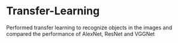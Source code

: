 # Transfer-Learning

Performed transfer learning to recognize objects in the images and compared the performance of AlexNet, ResNet and VGGNet
